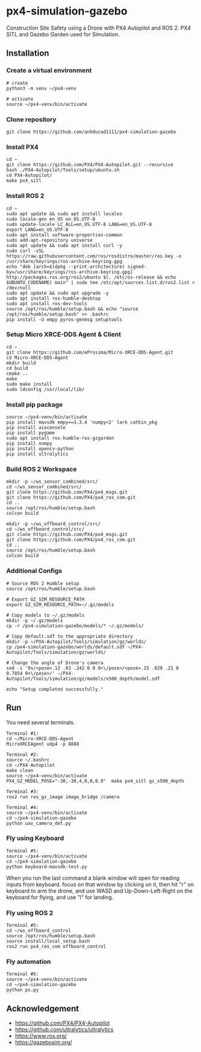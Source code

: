 # px4-simulation-gazebo
Construction Site Safety using a Drone with PX4 Autopilot and ROS 2. PX4 SITL and Gazebo Garden used for Simulation.


## Installation

### Create a virtual environment
```commandline
# create
python3 -m venv ~/px4-venv

# activate
source ~/px4-venv/bin/activate
```

### Clone repository
```commandline
git clone https://github.com/anhducad1111/px4-simulation-gazebo
```

### Install PX4
```commandline
cd ~
git clone https://github.com/PX4/PX4-Autopilot.git --recursive
bash ./PX4-Autopilot/Tools/setup/ubuntu.sh
cd PX4-Autopilot/
make px4_sitl
```
### Install ROS 2
```commandline
cd ~
sudo apt update && sudo apt install locales
sudo locale-gen en_US en_US.UTF-8
sudo update-locale LC_ALL=en_US.UTF-8 LANG=en_US.UTF-8
export LANG=en_US.UTF-8
sudo apt install software-properties-common
sudo add-apt-repository universe
sudo apt update && sudo apt install curl -y
sudo curl -sSL https://raw.githubusercontent.com/ros/rosdistro/master/ros.key -o /usr/share/keyrings/ros-archive-keyring.gpg
echo "deb [arch=$(dpkg --print-architecture) signed-by=/usr/share/keyrings/ros-archive-keyring.gpg] http://packages.ros.org/ros2/ubuntu $(. /etc/os-release && echo $UBUNTU_CODENAME) main" | sudo tee /etc/apt/sources.list.d/ros2.list > /dev/null
sudo apt update && sudo apt upgrade -y
sudo apt install ros-humble-desktop
sudo apt install ros-dev-tools
source /opt/ros/humble/setup.bash && echo "source /opt/ros/humble/setup.bash" >> .bashrc
pip install -U empy pyros-genmsg setuptools
```
### Setup Micro XRCE-DDS Agent & Client
```commandline
cd ~
git clone https://github.com/eProsima/Micro-XRCE-DDS-Agent.git
cd Micro-XRCE-DDS-Agent
mkdir build
cd build
cmake ..
make
sudo make install
sudo ldconfig /usr/local/lib/
```
### Install pip package
```commandline
source ~/px4-venv/bin/activate
pip install mavsdk empy==3.3.4 'numpy<2' lark catkin_pkg
pip install aioconsole
pip install pygame
sudo apt install ros-humble-ros-gzgarden
pip install numpy
pip install opencv-python
pip install ultralytics
```

### Build ROS 2 Workspace
```commandline
mkdir -p ~/ws_sensor_combined/src/
cd ~/ws_sensor_combined/src/
git clone https://github.com/PX4/px4_msgs.git
git clone https://github.com/PX4/px4_ros_com.git
cd ..
source /opt/ros/humble/setup.bash
colcon build

mkdir -p ~/ws_offboard_control/src/
cd ~/ws_offboard_control/src/
git clone https://github.com/PX4/px4_msgs.git
git clone https://github.com/PX4/px4_ros_com.git
cd ..
source /opt/ros/humble/setup.bash
colcon build
```

### Additional Configs
```commandline
# Source ROS 2 Humble setup
source /opt/ros/humble/setup.bash

# Export GZ_SIM_RESOURCE_PATH
export GZ_SIM_RESOURCE_PATH=~/.gz/models

# Copy models to ~/.gz/models
mkdir -p ~/.gz/models
cp -r /px4-simulation-gazebo/models/* ~/.gz/models/

# Copy default.sdf to the appropriate directory
mkdir -p ~/PX4-Autopilot/Tools/simulation/gz/worlds/
cp /px4-simulation-gazebo/worlds/default.sdf ~/PX4-Autopilot/Tools/simulation/gz/worlds/

# Change the angle of Drone's camera
sed -i '9s/<pose>.12 .03 .242 0 0 0<\/pose>/<pose>.15 .029 .21 0 0.7854 0<\/pose>/' ~/PX4-Autopilot/Tools/simulation/gz/models/x500_depth/model.sdf

echo "Setup completed successfully."
```

## Run
You need several terminals.
```commandline
Terminal #1:
cd ~/Micro-XRCE-DDS-Agent
MicroXRCEAgent udp4 -p 8888

Terminal #2:
source ~/.bashrc
cd ~/PX4-Autopilot
make clean
source ~/px4-venv/bin/activate
PX4_GZ_MODEL_POSE="-30,-30,4,0,0,0.9"  make px4_sitl gz_x500_depth

Terminal #3:
ros2 run ros_gz_image image_bridge /camera

Terminal #4:
source ~/px4-venv/bin/activate
cd ~/px4-simulation-gazebo
python uav_camera_det.py
```
### Fly using Keyboard
```commandline
Terminal #5:
source ~/px4-venv/bin/activate
cd ~/px4-simulation-gazebo
python keyboard-mavsdk-test.py
```
When you run the last command a blank window will open for reading inputs from keyboard. focus on that window by clicking on it, then hit "r" on keyboard to arm the drone, and use WASD and Up-Down-Left-Right on the keyboard for flying, and use "l" for landing.

### Fly using ROS 2
```commandline
Terminal #5:
cd ~/ws_offboard_control
source /opt/ros/humble/setup.bash
source install/local_setup.bash
ros2 run px4_ros_com offboard_control
```
### Fly automation
```commandline
Terminal #5:
source ~/px4-venv/bin/activate
cd ~/px4-simulation-gazebo
python ps.py
```

## Acknowledgement
- https://github.com/PX4/PX4-Autopilot
- https://github.com/ultralytics/ultralytics
- https://www.ros.org/
- https://gazebosim.org/

